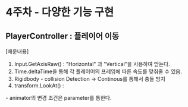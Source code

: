 # 4주차 - 다양한 기능 구현


## PlayerController : 플레이어 이동

[배운내용] 
1. Input.GetAxisRaw() : "Horizontal" 과 "Vertical"을 사용하여 받는다.
2. Time.deltaTime을 통해 각 플레이어의 프레임에 따른 속도를 맞춰줄 수 있음.
3. Rigidbody - collision Detection -> Continous를 통해서 충돌 방지
4. transform.LookAt() : 

<Animator>
- animator의 변경 조건은 parameter를 통한다.
